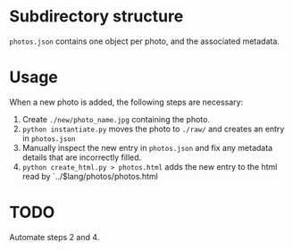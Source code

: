 # Subdirectory structure

`photos.json` contains one object per photo, and the associated metadata.

# Usage

When a new photo is added, the following steps are necessary:
1. Create `./new/photo_name.jpg` containing the photo.
2. `python instantiate.py` moves the photo to `./raw/` and creates an entry in `photos.json`
3. Manually inspect the new entry in `photos.json` and fix any metadata details that are incorrectly filled.
4. `python create_html.py > photos.html` adds the new entry to the html read by `../$lang/photos/photos.html

# TODO
Automate steps 2 and 4.
